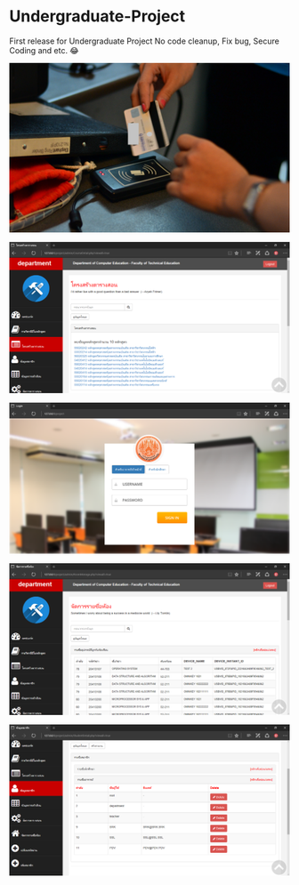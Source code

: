 # Undergraduate-Project
First release for Undergraduate Project
No code cleanup, Fix bug, Secure Coding and etc. 😂

![Alt text](/image_for_readme/hw.jpg?raw=true "")

![Alt text](/image_for_readme/course-2.png?raw=true "")

![Alt text](/image_for_readme/login.png?raw=true "")

![Alt text](/image_for_readme/room-1.png?raw=true "")

![Alt text](/image_for_readme/user-3.png?raw=true "")
